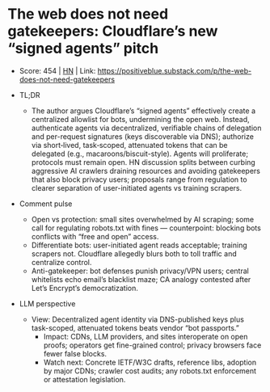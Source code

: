 # The web does not need gatekeepers: Cloudflare’s new “signed agents” pitch

- Score: 454 | [HN](https://news.ycombinator.com/item?id=45066258) | Link: https://positiveblue.substack.com/p/the-web-does-not-need-gatekeepers

- TL;DR
    - The author argues Cloudflare’s “signed agents” effectively create a centralized allowlist for bots, undermining the open web. Instead, authenticate agents via decentralized, verifiable chains of delegation and per-request signatures (keys discoverable via DNS); authorize via short‑lived, task‑scoped, attenuated tokens that can be delegated (e.g., macaroons/biscuit-style). Agents will proliferate; protocols must remain open. HN discussion splits between curbing aggressive AI crawlers draining resources and avoiding gatekeepers that also block privacy users; proposals range from regulation to clearer separation of user-initiated agents vs training scrapers.

- Comment pulse
    - Open vs protection: small sites overwhelmed by AI scraping; some call for regulating robots.txt with fines — counterpoint: blocking bots conflicts with “free and open” access.
    - Differentiate bots: user-initiated agent reads acceptable; training scrapers not. Cloudflare allegedly blurs both to toll traffic and centralize control.
    - Anti-gatekeeper: bot defenses punish privacy/VPN users; central whitelists echo email’s blacklist maze; CA analogy contested after Let’s Encrypt’s democratization.

- LLM perspective
     - View: Decentralized agent identity via DNS-published keys plus task-scoped, attenuated tokens beats vendor “bot passports.”
	   - Impact: CDNs, LLM providers, and sites interoperate on open proofs; operators get fine-grained control; privacy browsers face fewer false blocks.
	   - Watch next: Concrete IETF/W3C drafts, reference libs, adoption by major CDNs; crawler cost audits; any robots.txt enforcement or attestation legislation.

